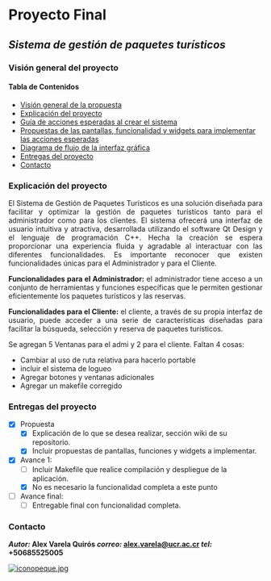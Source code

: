 Proyecto Final
=============
*Sistema de gestión de paquetes turísticos*
-------------

### **Visión general del proyecto**
#### Tabla de Contenidos

- [Visión general de la propuesta](#visión-general-de-la-propuesta)
- [Explicación del proyecto](#explicación-del-proyecto)
- [Guía de acciones esperadas al crear el sistema](#guía-de-acciones-esperadas-al-crear-el-sistema)
- [Propuestas de las pantallas, funcionalidad y widgets para implementar las acciones esperadas](#propuestas-de-las-pantallas-funcionalidad-y-widgets-para-implementar-las-acciones-esperadas)
- [Diagrama de flujo de la interfaz gráfica](#diagrama-de-flujo-de-la-interfaz-gráfica)
- [Entregas del proyecto](#entregas-del-proyecto)
- [Contacto](#contacto)

### Explicación del proyecto
<div style="text-align: justify">

  El Sistema de Gestión de Paquetes Turísticos es una solución diseñada para facilitar y optimizar la gestión de paquetes turísticos tanto para el administrador como para los clientes. El sistema ofrecerá una interfaz de usuario intuitiva y atractiva, desarrollada utilizando el software Qt Design y el lenguaje de programación C++. Hecha la creación se espera proporcionar  una experiencia fluida y agradable al interactuar con las diferentes funcionalidades. Es importante reconocer que existen funcionalidades únicas para el Administrador y para el Cliente. 

  **Funcionalidades para el Administrador:** el administrador tiene acceso a un conjunto de herramientas y funciones específicas que le permiten gestionar eficientemente los paquetes turísticos y las reservas. 

  **Funcionalidades para el Cliente:** el cliente, a través de su propia interfaz de usuario, puede acceder a una serie de características diseñadas para facilitar la búsqueda, selección y reserva de paquetes turísticos. 

</div>

Se agregan 5 Ventanas  para el admi y 2 para el cliente.
Faltan 4 cosas: 
- Cambiar al uso de ruta relativa para hacerlo portable
- incluir el sistema de logueo
- Agregar botones y ventanas adicionales
- Agregar un makefile corregido

### Entregas del proyecto

- [x] Propuesta
    - [x] Explicación de lo que se desea realizar, sección wiki de su repositorio.
    - [x] Incluir propuestas de  pantallas, funciones y widgets  a implementar. 
- [x] Avance 1:
    - [ ] Incluir Makefile que realice compilación y despliegue de la aplicación.
    - [x] No es necesario la funcionalidad completa a este punto
- [ ] Avance final:
    - [ ] Entregable final con funcionalidad completa.

### Contacto
***Autor:* Alex Varela Quirós
*correo:* alex.varela@ucr.ac.cr 
*tel:* +50685525005**

[![iconopeque.jpg](https://i.postimg.cc/hvtdRL0p/iconopeque.jpg)](https://postimg.cc/k6L4xtzb)

